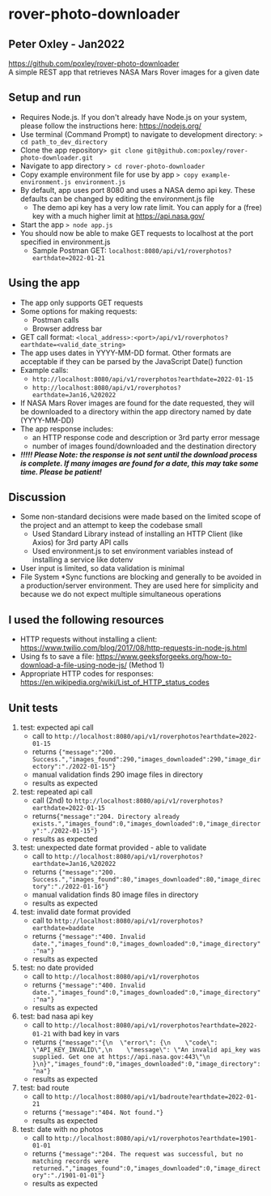 
# rover-photo-downloader

## Peter Oxley - Jan2022

https://github.com/poxley/rover-photo-downloader  
A simple REST app that retrieves NASA Mars Rover images for a given date


## Setup and run

- Requires Node.js. If you don't already have Node.js on your system, please follow the instructions here: https://nodejs.org/
- Use terminal (Command Prompt) to navigate to development directory: `> cd path_to_dev_directory`
- Clone the app repository`> git clone git@github.com:poxley/rover-photo-downloader.git`
- Navigate to app directory `> cd rover-photo-downloader`
- Copy example environment file for use by app `> copy example-environment.js environment.js`
- By default, app uses port 8080 and uses a NASA demo api key. These defaults can be changed by editing the environment.js file
  - The demo api key has a very low rate limit. You can apply for a (free) key with a much higher limit at https://api.nasa.gov/
- Start the app `> node app.js`
- You should now be able to make GET requests to localhost at the port specified in environment.js
  - Sample Postman GET: `localhost:8080/api/v1/roverphotos?earthdate=2022-01-21`


## Using the app

- The app only supports GET requests
- Some options for making requests:
  - Postman calls
  - Browser address bar
- GET call format: `<local_address>:<port>/api/v1/roverphotos?earthdate=<valid_date_string>`
- The app uses dates in YYYY-MM-DD format. Other formats are acceptable if they can be parsed by the JavaScript Date() function
- Example calls:
  - `http://localhost:8080/api/v1/roverphotos?earthdate=2022-01-15`
  - `http://localhost:8080/api/v1/roverphotos?earthdate=Jan16,%202022`
- If NASA Mars Rover images are found for the date requested, they will be downloaded to a directory within the app directory named by date (YYYY-MM-DD)
- The app response includes:
  - an HTTP response code and description or 3rd party error message
  - number of images found/downloaded and the destination directory
- ***!!!!! Please Note: the response is not sent until the download process is complete. If many images are found for a date, this may take some time. Please be patient!***


## Discussion

- Some non-standard decisions were made based on the limited scope of the project and an attempt to keep the codebase small
  - Used Standard Library instead of installing an HTTP Client (like Axios) for 3rd party API calls
  - Used environment.js to set environment variables instead of installing a service like dotenv
- User input is limited, so data validation is minimal
- File System *Sync functions are blocking and generally to be avoided in a production/server environment. They are used here for simplicity and because we do not expect multiple simultaneous operations


## I used the following resources

- HTTP requests without installing a client: https://www.twilio.com/blog/2017/08/http-requests-in-node-js.html
- Using fs to save a file: https://www.geeksforgeeks.org/how-to-download-a-file-using-node-js/ (Method 1)
- Appropriate HTTP codes for responses: https://en.wikipedia.org/wiki/List_of_HTTP_status_codes


## Unit tests

1. test: expected api call
   - call to `http://localhost:8080/api/v1/roverphotos?earthdate=2022-01-15`
   - returns `{"message":"200. Success.","images_found":290,"images_downloaded":290,"image_directory":"./2022-01-15"}`
   - manual validation finds 290 image files in directory
   - results as expected
2. test: repeated api call
   - call (2nd) to `http://localhost:8080/api/v1/roverphotos?earthdate=2022-01-15`
   - returns`{"message":"204. Directory already exists.","images_found":0,"images_downloaded":0,"image_directory":"./2022-01-15"}`
   - results as expected
3. test: unexpected date format provided - able to validate
   - call to `http://localhost:8080/api/v1/roverphotos?earthdate=Jan16,%202022`
   - returns `{"message":"200. Success.","images_found":80,"images_downloaded":80,"image_directory":"./2022-01-16"}`
   - manual validation finds 80 image files in directory
   - results as expected
4. test: invalid date format provided
   - call to `http://localhost:8080/api/v1/roverphotos?earthdate=baddate`
   - returns `{"message":"400. Invalid date.","images_found":0,"images_downloaded":0,"image_directory":"na"}`
   - results as expected
5. test: no date provided
   - call to `http://localhost:8080/api/v1/roverphotos`
   - returns `{"message":"400. Invalid date.","images_found":0,"images_downloaded":0,"image_directory":"na"}`
   - results as expected
6. test: bad nasa api key
   - call to `http://localhost:8080/api/v1/roverphotos?earthdate=2022-01-21` with bad key in vars
   - returns `{"message":"{\n  \"error\": {\n    \"code\": \"API_KEY_INVALID\",\n    \"message\": \"An invalid api_key was supplied. Get one at https://api.nasa.gov:443\"\n  }\n}","images_found":0,"images_downloaded":0,"image_directory":"na"}`
   - results as expected
7. test: bad route
   - call to `http://localhost:8080/api/v1/badroute?earthdate=2022-01-21`
   - returns `{"message":"404. Not found."}`
   - results as expected
8. test: date with no photos
   - call to `http://localhost:8080/api/v1/roverphotos?earthdate=1901-01-01`
   - returns `{"message":"204. The request was successful, but no matching records were returned.","images_found":0,"images_downloaded":0,"image_directory":"./1901-01-01"}`
   - results as expected
